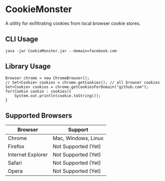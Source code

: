 # CookieMonster
A utility for exfiltrating cookies from local browser cookie stores.

## CLI Usage
	java -jar CookieMonster.jar --domain=facebook.com

## Library Usage
	Browser chrome = new ChromeBrowser();
	// Set<Cookie> cookies = chrome.getCookies(); // all browser cookies
	Set<Cookie> cookies = chrome.getCookiesForDomain("github.com");
	for(Cookie cookie : cookies){
		System.out.println(cookie.toString());
	}

## Supported Browsers
| **Browser**       | **Support**         |
|-------------------|---------------------|
| Chrome            | Mac, Windows, Linux |
| Firefox           | Not Supported (Yet) |
| Internet Explorer | Not Supported (Yet) |
| Safari            | Not Supported (Yet) |
| Opera             | Not Supported (Yet) |
